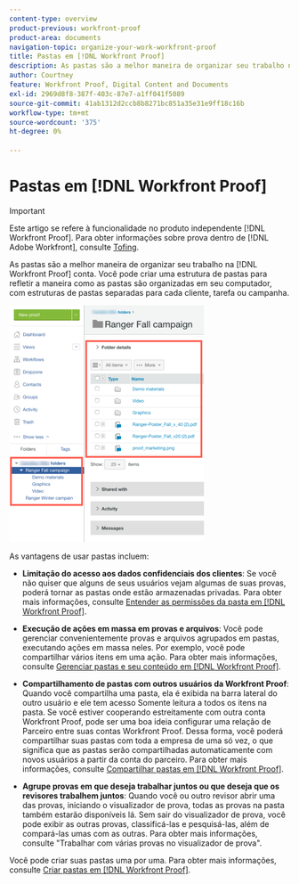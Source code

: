 ```yaml
---
content-type: overview
product-previous: workfront-proof
product-area: documents
navigation-topic: organize-your-work-workfront-proof
title: Pastas em [!DNL Workfront Proof]
description: As pastas são a melhor maneira de organizar seu trabalho na [!DNL Workfront Proof] conta. Você pode criar uma estrutura de pastas para refletir a maneira como as pastas são organizadas em seu computador, com estruturas de pastas separadas para cada cliente, tarefa ou campanha.
author: Courtney
feature: Workfront Proof, Digital Content and Documents
exl-id: 2969d8f8-387f-403c-87e7-a1ff041f5089
source-git-commit: 41ab1312d2ccb8b8271bc851a35e31e9ff18c16b
workflow-type: tm+mt
source-wordcount: '375'
ht-degree: 0%

---
```


# Pastas em [!DNL Workfront Proof]

>[!IMPORTANT]
>
>Este artigo se refere à funcionalidade no produto independente [!DNL Workfront Proof]. Para obter informações sobre prova dentro de [!DNL Adobe Workfront], consulte [Tofing](../../../review-and-approve-work/proofing/proofing.md).

As pastas são a melhor maneira de organizar seu trabalho na [!DNL Workfront Proof] conta. Você pode criar uma estrutura de pastas para refletir a maneira como as pastas são organizadas em seu computador, com estruturas de pastas separadas para cada cliente, tarefa ou campanha.

![folders.png](assets/folders-350x425.png)

As vantagens de usar pastas incluem:

* **Limitação do acesso aos dados confidenciais dos clientes**: Se você não quiser que alguns de seus usuários vejam algumas de suas provas, poderá tornar as pastas onde estão armazenadas privadas. Para obter mais informações, consulte [Entender as permissões da pasta em [!DNL Workfront Proof]](../../../workfront-proof/wp-work-proofsfiles/organize-your-work/folder-permissions.md).

* **Execução de ações em massa em provas e arquivos**: Você pode gerenciar convenientemente provas e arquivos agrupados em pastas, executando ações em massa neles. Por exemplo, você pode compartilhar vários itens em uma ação. Para obter mais informações, consulte [Gerenciar pastas e seu conteúdo em [!DNL Workfront Proof]](../../../workfront-proof/wp-work-proofsfiles/organize-your-work/manage-folders-and-contents.md).

* **Compartilhamento de pastas com outros usuários da Workfront Proof**: Quando você compartilha uma pasta, ela é exibida na barra lateral do outro usuário e ele tem acesso Somente leitura a todos os itens na pasta. Se você estiver cooperando estreitamente com outra conta Workfront Proof, pode ser uma boa ideia configurar uma relação de Parceiro entre suas contas Workfront Proof. Dessa forma, você poderá compartilhar suas pastas com toda a empresa de uma só vez, o que significa que as pastas serão compartilhadas automaticamente com novos usuários a partir da conta do parceiro. Para obter mais informações, consulte [Compartilhar pastas em [!DNL Workfront Proof]](../../../workfront-proof/wp-work-proofsfiles/organize-your-work/share-folders.md).

* **Agrupe provas em que deseja trabalhar juntos ou que deseja que os revisores trabalhem juntos**: Quando você ou outro revisor abrir uma das provas, iniciando o visualizador de prova, todas as provas na pasta também estarão disponíveis lá. Sem sair do visualizador de prova, você pode exibir as outras provas, classificá-las e pesquisá-las, além de compará-las umas com as outras. Para obter mais informações, consulte &quot;Trabalhar com várias provas no visualizador de prova&quot;.

Você pode criar suas pastas uma por uma. Para obter mais informações, consulte [Criar pastas em [!DNL Workfront Proof]](../../../workfront-proof/wp-work-proofsfiles/organize-your-work/create-folders.md).

